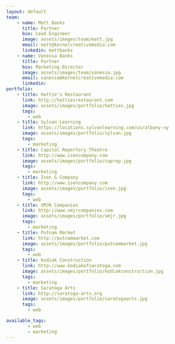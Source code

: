```yaml
---
layout: default
team:
    - name: Matt Banks
      title: Partner
      bio: Lead Engineer
      image: assets/images/team/matt.jpg
      email: matt@kernelcreativemedia.com
      linkedin: mattbanks
    - name: Vanessa Banks
      title: Partner
      bio: Marketing Director
      image: assets/images/team/vanessa.jpg
      email: vanessa@kernelcreativemedia.com
      linkedin:
portfolio:
    - title: Hattie's Restaurant
      link: http://hattiesrestaurant.com
      image: assets/images/portfolio/hatties.jpg
      tags:
        - web
    - title: Sylvan Learning
      link: https://locations.sylvanlearning.com/us/albany-ny
      image: assets/images/portfolio/sylvan.jpg
      tags:
        - marketing
    - title: Capital Repertory Theatre
      link: http://www.isencompany.com
      image: assets/images/portfolio/caprep.jpg
      tags:
        - marketing
    - title: Isen & Company
      link: http://www.isencompany.com
      image: assets/images/portfolio/isen.jpg
      tags:
        - web
    - title: VMJR Companies
      link: http://www.vmjrcompanies.com
      image: assets/images/portfolio/vmjr.jpg
      tags:
        - marketing
    - title: Putnam Market
      link: http://putnammarket.com
      image: assets/images/portfolio/putnammarket.jpg
      tags:
        - web
    - title: Kodiak Construction
      link: http://www.kodiakofsaratoga.com
      image: assets/images/portfolio/kodiakconstruction.jpg
      tags:
        - marketing
    - title: Saratoga Arts
      link: http://saratoga-arts.org
      image: assets/images/portfolio/saratogaarts.jpg
      tags:
        - web

available_tags:
        - web
        - marketing
---
```

